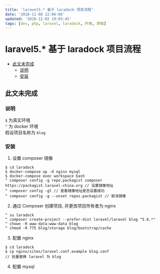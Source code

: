 ```yaml
---
title: 'laravel5.* 基于 laradock 项目流程'
date: '2018-11-08 22:06:06'
updated: '2018-12-02 19:05:45'
tags: [dev, php, laravel, laradock, 环境, 草稿]
---
```

# laravel5.* 基于 laradock 项目流程

<!-- MarkdownTOC -->

- [此文未完成](#%E6%AD%A4%E6%96%87%E6%9C%AA%E5%AE%8C%E6%88%90)
    - [说明](#%E8%AF%B4%E6%98%8E)
    - [安装](#%E5%AE%89%E8%A3%85)

<!-- /MarkdownTOC -->

<a id="%E6%AD%A4%E6%96%87%E6%9C%AA%E5%AE%8C%E6%88%90"></a>
## 此文未完成

<a id="%E8%AF%B4%E6%98%8E"></a>
### 说明
`$` 为真实环境  
`^` 为 docker 环境  
假设项目名称为 `blog`

<a id="%E5%AE%89%E8%A3%85"></a>
### 安装
1. 设置 composer 镜像
```
$ cd laradock
$ docker-compose up -d nginx mysql
$ docker-compose exec workspace bash
^ composer config -g repo.packagist composer https://packagist.laravel-china.org // 设置镜像地址
^ composer config -gl // 查看镜像地址是否设置成功
^ composer config -g --unset repos.packagist // 取消镜像
```
2. 通过 Composer 创建项目, 并更改项目所有者为 nginx
```
^ su laradock
^ composer create-project --prefer-dist laravel/laravel blog "5.6.*"
^ chown -R www-data:www-data blog
^ chmod -R 775 blog/storage blog/bootstrap/cache
```

3. 配置 nginx
```
$ cd laradock
$ cp nginx/sites/laravel.conf.example blog.conf
// 批量替换 laravel 为 blog
```

4. 配置 mysql
```
```
